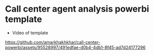# Call center agent analysis powerbi template

- Video of template

https://github.com/amarkhakhkhar/call-center-powerbi/assets/95528997/491edfae-d0b4-4db1-8f45-ad7d24177296

